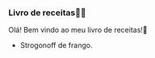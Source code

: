 ### Livro de receitas:man_cook:

Olá! Bem vindo ao meu livro de receitas!:wave:

- Strogonoff de frango.
